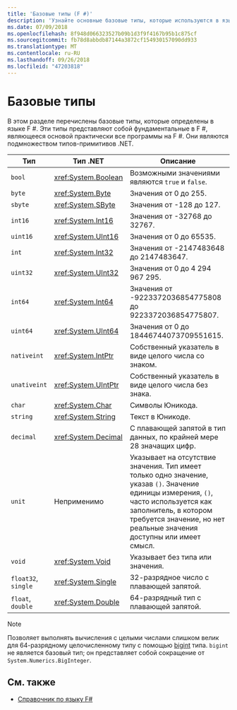 ```yaml
---
title: 'Базовые типы (F #)'
description: 'Узнайте основные базовые типы, которые используются в языке F #.'
ms.date: 07/09/2018
ms.openlocfilehash: 8f948d066323527b09b1d3f9f4167b95b1c875cf
ms.sourcegitcommit: fb78d8abbdb87144a3872cf154930157090dd933
ms.translationtype: MT
ms.contentlocale: ru-RU
ms.lasthandoff: 09/26/2018
ms.locfileid: "47203818"
---
```

# <a name="basic-types"></a>Базовые типы

В этом разделе перечислены базовые типы, которые определены в языке F #. Эти типы представляют собой фундаментальные в F #, являющееся основой практически все программы на F #. Они являются подмножеством типов-примитивов .NET.

|Тип|Тип .NET|Описание|
|----|---------|-----------|
|`bool`|<xref:System.Boolean>|Возможными значениями являются `true` и `false`.|
|`byte`|<xref:System.Byte>|Значения от 0 до 255.|
|`sbyte`|<xref:System.SByte>|Значения от -128 до 127.|
|`int16`|<xref:System.Int16>|Значения от -32768 до 32767.|
|`uint16`|<xref:System.UInt16>|Значения от 0 до 65535.|
|`int`|<xref:System.Int32>|Значения от -2147483648 до 2147483647.|
|`uint32`|<xref:System.UInt32>|Значения от 0 до 4 294 967 295.|
|`int64`|<xref:System.Int64>|Значения от -9223372036854775808 до 9223372036854775807.|
|`uint64`|<xref:System.UInt64>|Значения от 0 до 18446744073709551615.|
|`nativeint`|<xref:System.IntPtr>|Собственный указатель в виде целого числа со знаком.|
|`unativeint`|<xref:System.UIntPtr>|Собственный указатель в виде целого числа без знака.|
|`char`|<xref:System.Char>|Символы Юникода.|
|`string`|<xref:System.String>|Текст в Юникоде.|
|`decimal`|<xref:System.Decimal>|С плавающей запятой в тип данных, по крайней мере 28 значащих цифр.|
|`unit`|Неприменимо|Указывает на отсутствие значения. Тип имеет только одно значение, указав `()`. Значение единицы измерения, `()`, часто используется как заполнитель, в котором требуется значение, но нет реальные значения доступны или имеет смысл.|
|`void`|<xref:System.Void>|Указывает без типа или значения.|
|`float32`, `single`|<xref:System.Single>|32-разрядное число с плавающей запятой.|
|`float`, `double`|<xref:System.Double>|64-разрядный тип с плавающей запятой.|

>[!NOTE]
Позволяет выполнять вычисления с целыми числами слишком велик для 64-разрядному целочисленному типу с помощью [bigint](https://msdn.microsoft.com/library/dc8be18d-4042-46c4-b136-2f21a84f6efa) типа. `bigint` не является базовый тип; он представляет собой сокращение от `System.Numerics.BigInteger`.

## <a name="see-also"></a>См. также

- [Справочник по языку F#](index.md)
